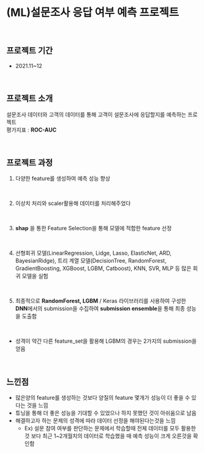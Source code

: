# (ML)설문조사 응답 여부 예측 프로젝트

<br/>

## 프로젝트 기간
- 2021.11~12

<br/>

## 프로젝트 소개 
설문조사 데이터와 고객의 데이터를 통해 고객이 설문조사에 응답할지를 예측하는 프로젝트
 <br/>
 평가지표 : **ROC-AUC**
 
<br/>

## 프로젝트 과정
1. 다양한 feature를 생성하여 예측 성능 향상

<br/>

2. 이상치 처리와 scaler활용해 데이터를 처리해주었다
 
 <br/>

3. **shap** 을 통한 Feature Selection을 통해 모델에 적합한 feature 선정
 
 <br/>

4. 선형회귀 모델(LinearRegression, Lidge, Lasso, ElasticNet, ARD, BayesianRidge), 트리 계열 모델(DecisionTree, RandomForest, GradientBoosting, XGBoost, LGBM, Catboost), KNN, SVR, MLP 등 많은 회귀 모델을 실험

<br/>

5. 최종적으로 **RandomForest, LGBM** / Keras 라이브러리를 사용하여 구성한 **DNN**에서의  submission을 수집하여 **submission ensemble**을 통해 최종 성능을 도출함 
 
 <br/> 

+ 성격이 약간 다른 feature_set을 활용해 LGBM의 경우는 2가지의 submission을 얻음
 
 <br/> 
 
## 느낀점
- 많은양의 feature를 생성하는 것보다 양질의 feature 몇개가 성능이 더 좋을 수 있다는 것을 느낌
- 튜닝을 통해 더 좋은 성능을 기대할 수 있었으나 하지 못했던 것이 아쉬움으로 남음
- 해결하고자 하는 문제의 성격에 따라 데이터 선정을 해야된다는것을 느낌
  - Ex) 설문 참여 여부를 판단하는 문제에서 학습할때 전체 데이터를 모두 활용한 것 보다 최근 1~2개월치의 데이터로 학습했을 때 예측 성능이 크게 오른것을 확인함
